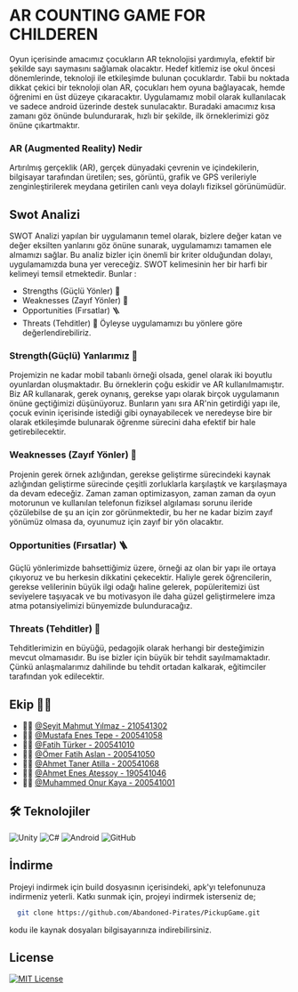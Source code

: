 # AR COUNTING GAME FOR CHILDEREN

Oyun içerisinde amacımız çocukların AR teknolojisi yardımıyla, efektif bir şekilde sayı saymasını sağlamak olacaktır. Hedef kitlemiz ise okul öncesi dönemlerinde, teknoloji ile etkileşimde bulunan çocuklardır. Tabii bu noktada dikkat çekici bir teknoloji olan AR, çocukları hem oyuna bağlayacak, hemde öğrenimi en üst düzeye çıkaracaktır. Uygulamamız mobil olarak kullanılacak ve sadece android üzerinde destek sunulacaktır. Buradaki amacımız kısa zamanı göz önünde bulundurarak, hızlı bir şekilde, ilk örneklerimizi göz önüne çıkartmaktır.

### AR (Augmented Reality) Nedir
Artırılmış gerçeklik (AR), gerçek dünyadaki çevrenin ve içindekilerin, bilgisayar tarafından üretilen; ses, görüntü, grafik ve GPS verileriyle zenginleştirilerek meydana getirilen canlı veya dolaylı fiziksel görünümüdür.

## Swot Analizi
 SWOT Analizi yapılan bir uygulamanın temel olarak, bizlere değer katan ve değer eksilten yanlarını göz önüne sunarak, uygulamamızı tamamen ele almamızı sağlar. Bu analiz bizler için önemli bir kriter olduğundan dolayı, uygulamamızda buna yer vereceğiz. SWOT kelimesinin her bir harfi bir kelimeyi temsil etmektedir. Bunlar : 

- Strengths (Güçlü Yönler) 💪
- Weaknesses (Zayıf Yönler) 🤕
- Opportunities (Fırsatlar) 🪜
- Threats (Tehditler) 🚨
Öyleyse uygulamamızı bu yönlere göre değerlendirebiliriz.

### Strength(Güçlü) Yanlarımız  💪
Projemizin ne kadar mobil tabanlı örneği olsada, genel olarak iki boyutlu oyunlardan oluşmaktadır. Bu örneklerin çoğu eskidir ve AR kullanılmamıştır. Biz AR kullanarak, gerek oynanış, gerekse yapı olarak birçok uygulamanın önüne geçtiğimizi düşünüyoruz. Bunların yanı sıra AR'nin getirdiği yapı ile, çocuk evinin içerisinde istediği gibi oynayabilecek ve neredeyse bire bir olarak etkileşimde bulunarak öğrenme sürecini daha efektif bir hale getirebilecektir.

### Weaknesses (Zayıf Yönler) 🤕
Projenin gerek örnek azlığından, gerekse geliştirme sürecindeki kaynak azlığından geliştirme sürecinde çeşitli zorluklarla karşılaştık ve karşılaşmaya da devam edeceğiz. Zaman zaman optimizasyon, zaman zaman da oyun motorunun ve kullanılan telefonun fiziksel algılaması sorunu ileride çözülebilse de şu an için zor görünmektedir, bu her ne kadar bizim zayıf yönümüz olmasa da, oyunumuz için zayıf bir yön olacaktır. 

### Opportunities (Fırsatlar) 🪜
Güçlü yönlerimizde bahsettiğimiz üzere, örneği az olan bir yapı ile ortaya çıkıyoruz ve bu herkesin dikkatini çekecektir. Haliyle gerek öğrencilerin, gerekse velilerinin büyük ilgi odağı haline gelerek, popüleritemizi üst seviyelere taşıyacak ve bu motivasyon ile daha güzel geliştirmelere imza atma potansiyelimizi bünyemizde bulunduracağız. 

### Threats (Tehditler) 🚨
Tehditlerimizin en büyüğü, pedagojik olarak herhangi bir desteğimizin mevcut olmamasıdır. Bu ise bizler için büyük bir tehdit sayılmamaktadır. Çünkü anlaşmalarımız dahilinde bu tehdit ortadan kalkarak, eğitimciler tarafından yok edilecektir. 


## Ekip 🥷🏼

- 🥷🏼 [@Seyit Mahmut Yılmaz - 210541302](https://www.github.com/SeyitYilmaz)
- 🥷🏼 [@Mustafa Enes Tepe - 200541058](https://www.github.com/MET-DEV)
- 🥷🏼 [@Fatih Türker - 200541010](https://www.github.com/Ftrea)
- 🥷🏼 [@Ömer Fatih Aslan - 200541050](https://www.github.com/omrfth23)
- 🥷🏼 [@Ahmet Taner Atilla  - 200541068](https://www.github.com/atilaahmettaner)
- 🥷🏼 [@Ahmet Enes Ateşsoy - 190541046](https://www.github.com/atessoy)
- 🥷🏼 [@Muhammed Onur Kaya - 200541001](https://github.com/onurkya7)




## 🛠 Teknolojiler
![Unity](https://img.shields.io/badge/unity-%23000000.svg?style=for-the-badge&logo=unity&logoColor=white)
![C#](https://img.shields.io/badge/c%23-%23239120.svg?style=for-the-badge&logo=c-sharp&logoColor=white)
![Android](https://img.shields.io/badge/Android-3DDC84?style=for-the-badge&logo=android&logoColor=white)
![GitHub](https://img.shields.io/badge/github-%23121011.svg?style=for-the-badge&logo=github&logoColor=white)



## İndirme

Projeyi indirmek için build dosyasının içerisindeki, apk'yı telefonunuza indirmeniz yeterli. 
Katkı sunmak için, projeyi indirmek isterseniz de;

```bash
  git clone https://github.com/Abandoned-Pirates/PickupGame.git
```
kodu ile kaynak dosyaları bilgisayarınıza indirebilirsiniz. 
    
## License

[![MIT License](https://img.shields.io/badge/License-MIT-green.svg)](https://choosealicense.com/licenses/mit/)


